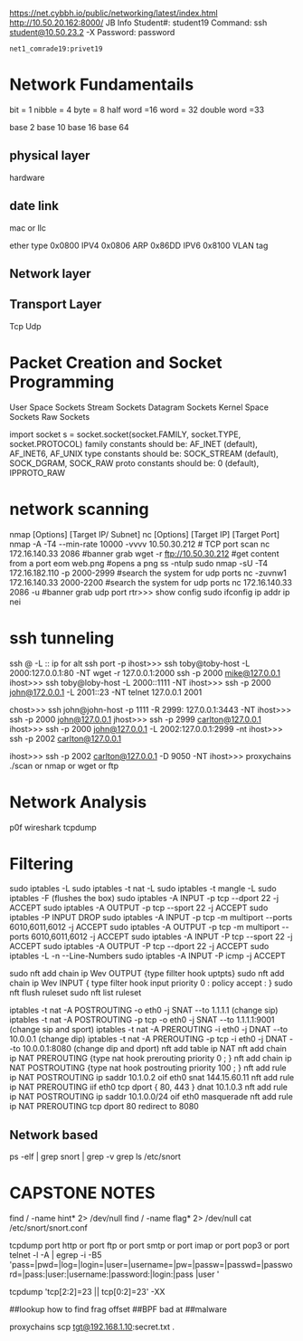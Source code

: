 https://net.cybbh.io/public/networking/latest/index.html
http://10.50.20.162:8000/
JB Info
    Student#: student19
    Command: ssh student@10.50.23.2 -X
    Password: password

    net1_comrade19:privet19
    
# Network Fundamentails
bit = 1
nibble = 4
byte = 8
half word =16
word = 32
double word =33

base 2
base 10
base 16
base 64

## physical layer
hardware

## date link
mac or llc

ether type
0x0800 IPV4
0x0806 ARP
0x86DD IPV6
0x8100 VLAN tag
## Network layer 

## Transport Layer
Tcp
Udp

# Packet Creation and Socket Programming
User Space Sockets
    Stream Sockets
    Datagram Sockets
Kernel Space Sockets
    Raw Sockets

import socket
  s = socket.socket(socket.FAMILY, socket.TYPE, socket.PROTOCOL)
family constants should be: AF_INET (default), AF_INET6, AF_UNIX
type constants should be: SOCK_STREAM (default), SOCK_DGRAM, SOCK_RAW
proto constants should be: 0 (default), IPPROTO_RAW

# network scanning
nmap [Options] [Target IP/ Subnet]
nc [Options] [Target IP] [Target Port]
nmap -A -T4 --min-rate 10000 -vvvv 10.50.30.212 # TCP port scan
nc 172.16.140.33 2086 #banner grab
wget -r ftp://10.50.30.212 #get content from a port 
eom web.png #opens a png
ss -ntulp
sudo nmap -sU -T4 172.16.182.110 -p 2000-2999 #search the system for udp ports
nc -zuvnw1 172.16.140.33 2000-2200 #search the system for udp ports
nc 172.16.140.33 2086 -u #banner grab udp port
rtr>>>  show config 
        sudo ifconfig 
        ip addr
        ip nei
# ssh tunneling
ssh <user>@<ip> -L <port>:<tgt ip>:<tgt port>
ip for alt ssh port -p 
ihost>>> ssh toby@toby-host -L 2000:127.0.0.1:80 -NT 
wget -r 127.0.0.1:2000
ssh -p 2000 mike@127.0.0.1
ihost>>> ssh toby@loby-host -L 2000:<john>:1111 -NT
ihost>>> ssh -p 2000 john@172.0.0.1 -L 2001:<carlton>:23 -NT
telnet 127.0.0.1 2001

chost>>> ssh john@john-host -p 1111 -R 2999: 127.0.0.1:3443 -NT
ihost>>> ssh -p 2000 john@127.0.0.1
jhost>>> ssh -p 2999 carlton@127.0.0.1
ihost>>> ssh -p 2000 john@127.0.0.1 -L 2002:127.0.0.1:2999 -nt
ihost>>> ssh -p 2002 carlton@127.0.0.1

ihost>>> ssh -p 2002 carlton@127.0.0.1 -D 9050 -NT
ihost>>> proxychains ./scan or nmap or wget or ftp


# Network Analysis
p0f
wireshark 
tcpdump

# Filtering 
sudo iptables -L
sudo iptables -t nat -L
sudo iptables -t mangle -L
sudo iptables -F (flushes the box)
sudo iptables -A INPUT -p tcp --dport 22 -j ACCEPT
sudo iptables -A OUTPUT -p tcp --sport 22 -j ACCEPT
sudo iptables -P INPUT DROP 
sudo iptables -A INPUT -p tcp -m multiport --ports 6010,6011,6012 -j ACCEPT
sudo iptables -A OUTPUT -p tcp -m multiport --ports 6010,6011,6012 -j ACCEPT
sudo iptables -A INPUT -P tcp --sport 22 -j ACCEPT
sudo iptables -A OUTPUT -P tcp --dport 22 -j ACCEPT
sudo iptables -L -n --Line-Numbers
sudo iptables -A INPUT -P icmp -j ACCEPT

sudo nft add chain ip Wev OUTPUT {type fillter hook uptpts}
sudo nft add chain ip Wev INPUT { type filter hook input priority 0 \: policy accept \: }
sudo nft flush ruleset
sudo nft list ruleset

iptables -t nat -A POSTROUTING -o eth0 -j SNAT --to 1.1.1.1 (change sip)
iptables -t nat -A POSTROUTING -p tcp -o eth0 -j SNAT --to 1.1.1.1:9001 (change sip and sport)
iptables -t nat -A PREROUTING -i eth0 -j DNAT --to 10.0.0.1 (change dip) 
iptables -t nat -A PREROUTING -p tcp -i eth0 -j DNAT --to 10.0.0.1:8080 (change dip and dport)
nft add table ip NAT
nft add chain ip NAT PREROUTING {type nat hook prerouting priority 0 \; }
nft add chain ip NAT POSTROUTING {type nat hook postrouting priority 100 \; }
nft add rule ip NAT POSTROUTING ip saddr 10.1.0.2 oif eth0 snat 144.15.60.11
nft add rule ip NAT PREROUTING iif eth0 tcp dport { 80, 443 } dnat 10.1.0.3
nft add rule ip NAT POSTROUTING ip saddr 10.1.0.0/24 oif eth0 masquerade
nft add rule ip NAT PREROUTING tcp dport 80 redirect to 8080


## Network based

ps -elf | grep snort | grep -v grep
ls /etc/snort





# CAPSTONE NOTES
find / -name hint* 2> /dev/null
find / -name flag* 2> /dev/null
cat /etc/snort/snort.conf

tcpdump port http or port ftp or port smtp or port imap or port pop3 or port telnet -l -A | egrep -i -B5 'pass=|pwd=|log=|login=|user=|username=|pw=|passw=|passwd=|password=|pass:|user:|username:|password:|login:|pass |user '

tcpdump 'tcp[2:2]=23 || tcp[0:2]=23' -XX

##lookup how to find frag offset
##BPF bad at
##malware

proxychains scp tgt@192.168.1.10:secret.txt .



